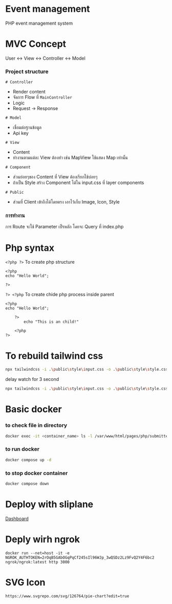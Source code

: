 # Event management

PHP event management system

# MVC Concept

User <-> View <-> Controller <-> Model

### Project structure

`# Controller`  
- Render content
- จัดการ Flow ที่ `MainController`
- Logic
- Request -> Response

`# Model`  
- เชื่อมต่อฐานข้อมูล
- Api key

`# View`  
- Content
- ทำงานตามแต่ละ View ต้องทำ เช่น MapView ใช้แสดง Map เท่านั้น

`# Component`
- ส่วนย่อยๆของ Content ที่ View ต้องเรียกใช้บ่อยๆ
- ถ้าเป็น Style สร้าง Component ได้ใน input.css ที่ layer components

`# Public`
- ส่วนที่ Client เข้าถึงได้โดยตรง เอาไว้เก็บ Image, Icon, Style

### การทำงาน
การ Route จะใช้ Parameter เป็รหลัก โดยจะ Query ที่ index.php

# Php syntax

`<?php ?>` To create php structure
```
<?php 
echo "Hello World";

?>
```

`?> <?php` To create chide php process inside parent
```
<?php 
echo "Hello World";

    ?> 
        echo "This is an child!"

    <?php
?>
```

# To rebuild tailwind css

```bash
npx tailwindcss -i .\public\style\input.css -o .\public\style\style.css --watch
```

delay watch for 3 second

```bash
npx tailwindcss -i .\public\style\input.css -o .\public\style\style.css --watch --poll 3000
```

# Basic docker

### to check file in directory

```bash
docker exec -it <container_name> ls -l /var/www/html/pages/php/submitted.php
```

### to run docker

```bash
docker compose up -d
```

### to stop docker container

```bash
docker compose down
```

# Deploy with sliplane

[Dashboard](https://sliplane.io/app/projects/project_2fywb6ezn6av/services/service_dd168963wr9i/logs)

# Deply wirh ngrok

```
docker run --net=host -it -e NGROK_AUTHTOKEN=2rOqB5GAbOGqPqCf245sIl96WJp_3wQSDz2Lz9FvQ2Y4F6bc2 ngrok/ngrok:latest http 3000
```

# SVG Icon

`
https://www.svgrepo.com/svg/126764/pie-chart?edit=true
`
